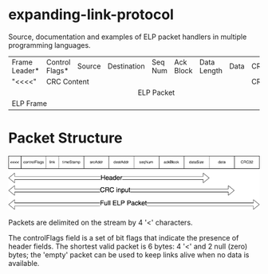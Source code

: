 # expanding-link-protocol
Source, documentation and examples of ELP packet handlers in multiple programming languages.

<table>
  <tr>
    <td>Frame Leader*</td>
    <td>Control Flags*</td>
    <td>Source</td>
    <td>Destination</td>
    <td>Seq Num</td>
    <td>Ack Block</td>
    <td>Data Length</td>
    <td>Data</td>
    <td>CRC</td>
  </tr>
  <tr>
    <td>"<<<<"</td>
    <td colspan="7">CRC Content</td>
    <td>CRC</td>
  </tr>
  <tr>
    <td></td>
    <td colspan="8" align="center">ELP Packet</td>
  </tr>
  <tr>
    <td colspan="9 align="center"">ELP Frame</td>
  </tr>
</table>


# Packet Structure
![alt text](elp-packet.png)

Packets are delimited on the stream by 4 '<' characters.

The controlFlags field is a set of bit flags that indicate the presence of header fields. The shortest valid packet is 6 bytes: 4 '<' and 2 null (zero) bytes; the 'empty' packet can be used to keep links alive when no data is available.
